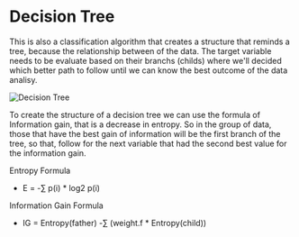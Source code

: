 # Decision Tree

This is also a classification algorithm that creates a structure that reminds a tree, because the relationship between of the data. The target variable needs to be evaluate based on their branchs (childs) where we'll decided which better path to follow until we can know the best outcome of the data analisy.

![Decision Tree]("img.png")

To create the structure of a decision tree we can use the formula of Information gain, that is a decrease in entropy. So in the group of data, those that have the best gain of information will be the first branch of the tree, so that, follow for the next variable that had the second best value for the information gain.

Entropy Formula
- E = -∑ p(i) * log2 p(i)

Information Gain Formula
- IG = Entropy(father) -∑ (weight.f * Entropy(child))
